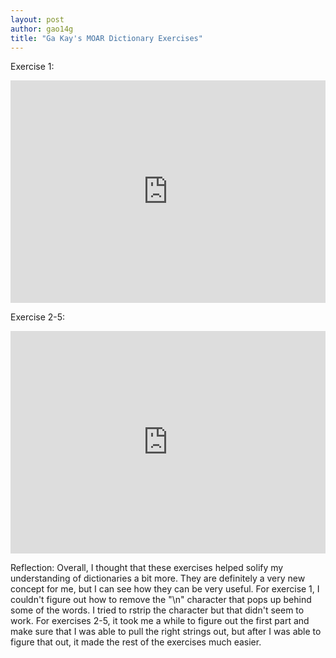 ```yaml
---
layout: post
author: gao14g
title: "Ga Kay's MOAR Dictionary Exercises"
---
```


Exercise 1:
<iframe src="https://trinket.io/embed/python3/d2a4bf04f5" width="100%" height="356" frameborder="0" marginwidth="0" marginheight="0" allowfullscreen></iframe>

Exercise 2-5:
<iframe src="https://trinket.io/embed/python3/a2178ed680" width="100%" height="356" frameborder="0" marginwidth="0" marginheight="0" allowfullscreen></iframe>

Reflection:
Overall, I thought that these exercises helped solify my understanding of dictionaries a bit more. They are definitely a very new concept for me, but I can see how they can be very useful. For exercise 1, I couldn't figure out how to remove the "\n" character that pops up behind some of the words. I tried to rstrip the character but that didn't seem to work. For exercises 2-5, it took me a while to figure out the first part and make sure that I was able to pull the right strings out, but after I was able to figure that out, it made the rest of the exercises much easier.
